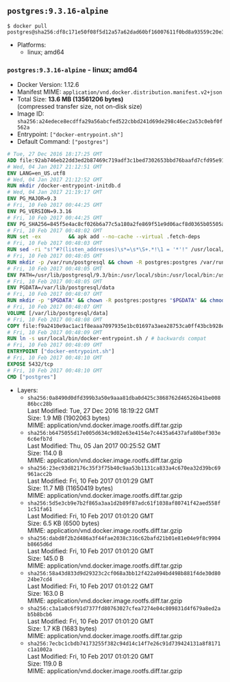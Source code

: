 ## `postgres:9.3.16-alpine`

```console
$ docker pull postgres@sha256:df8c171e50f08f5d12a57a62dad60bf16007611f0bd8a93559c20e3044e19075
```

-	Platforms:
	-	linux; amd64

### `postgres:9.3.16-alpine` - linux; amd64

-	Docker Version: 1.12.6
-	Manifest MIME: `application/vnd.docker.distribution.manifest.v2+json`
-	Total Size: **13.6 MB (13561206 bytes)**  
	(compressed transfer size, not on-disk size)
-	Image ID: `sha256:a24edece8ecdffa29a56abcfed522cbbd241d69de298c46ec2a53c0ebf0f562a`
-	Entrypoint: `["docker-entrypoint.sh"]`
-	Default Command: `["postgres"]`

```dockerfile
# Tue, 27 Dec 2016 18:17:25 GMT
ADD file:92ab746eb22dd3ed2b87469c719adf3c1bed7302653bbd76baafd7cfd95e911e in / 
# Wed, 04 Jan 2017 21:12:51 GMT
ENV LANG=en_US.utf8
# Wed, 04 Jan 2017 21:12:52 GMT
RUN mkdir /docker-entrypoint-initdb.d
# Wed, 04 Jan 2017 21:19:17 GMT
ENV PG_MAJOR=9.3
# Fri, 10 Feb 2017 00:44:25 GMT
ENV PG_VERSION=9.3.16
# Fri, 10 Feb 2017 00:44:25 GMT
ENV PG_SHA256=845f5e4ac8cf026b6a77c5a180a2fe869f51e9d06acf8d0365b05505a2c66873
# Fri, 10 Feb 2017 00:48:02 GMT
RUN set -ex 		&& apk add --no-cache --virtual .fetch-deps 		ca-certificates 		openssl 		tar 		&& wget -O postgresql.tar.bz2 "https://ftp.postgresql.org/pub/source/v$PG_VERSION/postgresql-$PG_VERSION.tar.bz2" 	&& echo "$PG_SHA256 *postgresql.tar.bz2" | sha256sum -c - 	&& mkdir -p /usr/src/postgresql 	&& tar 		--extract 		--file postgresql.tar.bz2 		--directory /usr/src/postgresql 		--strip-components 1 	&& rm postgresql.tar.bz2 		&& apk add --no-cache --virtual .build-deps 		bison 		flex 		gcc 		libc-dev 		libedit-dev 		libxml2-dev 		libxslt-dev 		make 		openssl-dev 		perl 		util-linux-dev 		zlib-dev 		&& cd /usr/src/postgresql 	&& awk '$1 == "#define" && $2 == "DEFAULT_PGSOCKET_DIR" && $3 == "\"/tmp\"" { $3 = "\"/var/run/postgresql\""; print; next } { print }' src/include/pg_config_manual.h > src/include/pg_config_manual.h.new 	&& grep '/var/run/postgresql' src/include/pg_config_manual.h.new 	&& mv src/include/pg_config_manual.h.new src/include/pg_config_manual.h 	&& ./configure 		--enable-integer-datetimes 		--enable-thread-safety 		--enable-tap-tests 		--disable-rpath 		--with-uuid=e2fs 		--with-gnu-ld 		--with-pgport=5432 		--with-system-tzdata=/usr/share/zoneinfo 		--prefix=/usr/local 				--with-openssl 		--with-libxml 		--with-libxslt 	&& make -j "$(getconf _NPROCESSORS_ONLN)" world 	&& make install-world 	&& make -C contrib install 		&& runDeps="$( 		scanelf --needed --nobanner --recursive /usr/local 			| awk '{ gsub(/,/, "\nso:", $2); print "so:" $2 }' 			| sort -u 			| xargs -r apk info --installed 			| sort -u 	)" 	&& apk add --no-cache --virtual .postgresql-rundeps 		$runDeps 		bash 		su-exec 		tzdata 	&& apk del .fetch-deps .build-deps 	&& cd / 	&& rm -rf 		/usr/src/postgresql 		/usr/local/share/doc 		/usr/local/share/man 	&& find /usr/local -name '*.a' -delete
# Fri, 10 Feb 2017 00:48:03 GMT
RUN sed -ri "s!^#?(listen_addresses)\s*=\s*\S+.*!\1 = '*'!" /usr/local/share/postgresql/postgresql.conf.sample
# Fri, 10 Feb 2017 00:48:05 GMT
RUN mkdir -p /var/run/postgresql && chown -R postgres:postgres /var/run/postgresql && chmod g+s /var/run/postgresql
# Fri, 10 Feb 2017 00:48:05 GMT
ENV PATH=/usr/lib/postgresql/9.3/bin:/usr/local/sbin:/usr/local/bin:/usr/sbin:/usr/bin:/sbin:/bin
# Fri, 10 Feb 2017 00:48:05 GMT
ENV PGDATA=/var/lib/postgresql/data
# Fri, 10 Feb 2017 00:48:07 GMT
RUN mkdir -p "$PGDATA" && chown -R postgres:postgres "$PGDATA" && chmod 777 "$PGDATA" # this 777 will be replaced by 700 at runtime (allows semi-arbitrary "--user" values)
# Fri, 10 Feb 2017 00:48:07 GMT
VOLUME [/var/lib/postgresql/data]
# Fri, 10 Feb 2017 00:48:08 GMT
COPY file:f9a2410e9ac1ac1f8eaaa7097935e1bc01697a3aea28753ca0ff43bcb928e743 in /usr/local/bin/ 
# Fri, 10 Feb 2017 00:48:09 GMT
RUN ln -s usr/local/bin/docker-entrypoint.sh / # backwards compat
# Fri, 10 Feb 2017 00:48:09 GMT
ENTRYPOINT ["docker-entrypoint.sh"]
# Fri, 10 Feb 2017 00:48:10 GMT
EXPOSE 5432/tcp
# Fri, 10 Feb 2017 00:48:10 GMT
CMD ["postgres"]
```

-	Layers:
	-	`sha256:0a8490d0dfd399b3a50e9aaa81dba0d425c3868762d46526b41be00886bcc28b`  
		Last Modified: Tue, 27 Dec 2016 18:19:22 GMT  
		Size: 1.9 MB (1902063 bytes)  
		MIME: application/vnd.docker.image.rootfs.diff.tar.gzip
	-	`sha256:b6475055d17e005d634c9d02e63e4154e7c4435a6437afa80bef303e6c6efb7d`  
		Last Modified: Thu, 05 Jan 2017 00:25:52 GMT  
		Size: 114.0 B  
		MIME: application/vnd.docker.image.rootfs.diff.tar.gzip
	-	`sha256:23ec93d82176c35f3f75b40c9aa53b1131ca833a4c670ea32d39bc69961acc2b`  
		Last Modified: Fri, 10 Feb 2017 01:01:29 GMT  
		Size: 11.7 MB (11650419 bytes)  
		MIME: application/vnd.docker.image.rootfs.diff.tar.gzip
	-	`sha256:5d5e3cb9e7b2f865a3aa1d2b89f87adc61f1038af80741f42aed558f1c51fa61`  
		Last Modified: Fri, 10 Feb 2017 01:01:20 GMT  
		Size: 6.5 KB (6500 bytes)  
		MIME: application/vnd.docker.image.rootfs.diff.tar.gzip
	-	`sha256:dabd8f2b2d486a3f44fae2038c316c62bafd21b01e81e04e9f8c9904b8665d6d`  
		Last Modified: Fri, 10 Feb 2017 01:01:20 GMT  
		Size: 145.0 B  
		MIME: application/vnd.docker.image.rootfs.diff.tar.gzip
	-	`sha256:58a43d833d9d29323c2cf068a3bb12f422a094bd498b881f4de30d8024be7cd4`  
		Last Modified: Fri, 10 Feb 2017 01:01:22 GMT  
		Size: 163.0 B  
		MIME: application/vnd.docker.image.rootfs.diff.tar.gzip
	-	`sha256:c3a1a0c6f91d7377fd80763027cfea7274e04c809831d4f679a8ed2ab5b8bcb6`  
		Last Modified: Fri, 10 Feb 2017 01:01:20 GMT  
		Size: 1.7 KB (1683 bytes)  
		MIME: application/vnd.docker.image.rootfs.diff.tar.gzip
	-	`sha256:7ecbc1cbdb74173255f382c94d14c14f7e26c91d739424131a8f8171c1a1002a`  
		Last Modified: Fri, 10 Feb 2017 01:01:20 GMT  
		Size: 119.0 B  
		MIME: application/vnd.docker.image.rootfs.diff.tar.gzip
